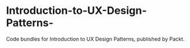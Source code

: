 # Introduction-to-UX-Design-Patterns-
Code bundles for Introduction to UX Design Patterns, published by Packt. 
